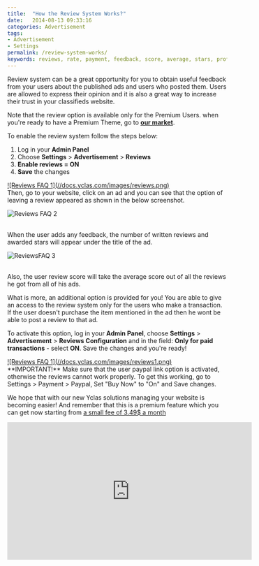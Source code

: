 ```yaml
---
title:  "How the Review System Works?"
date:   2014-08-13 09:33:16
categories: Advertisement
tags: 
- Advertisement
- Settings
permalink: /review-system-works/
keywords: reviews, rate, payment, feedback, score, average, stars, profile
---
```

Review system can be a great opportunity for you to obtain useful feedback from your users about the published ads and users who posted them. Users are allowed to express their opinion and it is also a great way to increase their trust in your classifieds website. 

Note that the review option is available only for the Premium Users. when you're ready to have a Premium Theme, go to **[our market](https://selfhosted.yclas.com/)**.

To enable the review system follow the steps below: 

1. Log in your **Admin Panel** 
2. Choose **Settings** > **Advertisement** > **Reviews** 
3. **Enable reviews = ON** 
4. **Save** the changes 


<a href="//docs.yclas.com/images/reviews.png" class="thumbnail gallery-item" data-gallery>
![Reviews FAQ 1](//docs.yclas.com/images/reviews.png) 
</a>

<br>
Then, go to your website, click on an ad and you can see that the option of leaving a review appeared as shown in the below screenshot.

![Reviews FAQ 2](//open-classifieds.com/wp-content/uploads/2014/08/ReviewsFAQ-2.png) 

<br>
When the user adds any feedback, the number of written reviews and awarded stars will appear under the title of the ad.

![ReviewsFAQ 3](//open-classifieds.com/wp-content/uploads/2014/08/ReviewsFAQ-3.png) 

<br>
Also, the user review score will take the average score out of all the reviews he got from all of his ads. 

What is more, an additional option is provided for you! You are able to give an access to the review system only for the users who make a transaction. If the user doesn't purchase the item mentioned in the ad then he wont be able to post a review to that ad.

To activate this option, log in your **Admin Panel**, choose **Settings** > **Advertisement** > **Reviews Configuration** and in the field: **Only for paid transactions** \- select **ON**. Save the changes and you're ready!

<a href="//docs.yclas.com/images/reviews1.png" class="thumbnail gallery-item" data-gallery>
![Reviews FAQ 1](//docs.yclas.com/images/reviews1.png) 
</a>

<br>
**IMPORTANT!** Make sure that the user paypal link option is activated, otherwise the reviews cannot work properly. To get this working, go to Settings > Payment > Paypal, Set "Buy Now" to "On" and Save changes.

We hope that with our new Yclas solutions managing your website is becoming easier! And remember that this is a premium feature which you can get now starting from [a small fee of 3.49$ a month](https://yclas.com/self-hosted.html)

<iframe width="560" height="315" src="https://www.youtube.com/embed/Q4WQ8LIkoeU" frameborder="0" allow="accelerometer; autoplay; encrypted-media; gyroscope; picture-in-picture" allowfullscreen></iframe>




